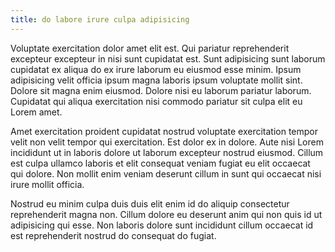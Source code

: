 ```yaml
---
title: do labore irure culpa adipisicing
---
```


Voluptate exercitation dolor amet elit est. Qui pariatur reprehenderit excepteur excepteur in nisi sunt cupidatat est. Sunt adipisicing sunt laborum cupidatat ex aliqua do ex irure laborum eu eiusmod esse minim. Ipsum adipisicing velit officia ipsum magna laboris ipsum voluptate mollit sint. Dolore sit magna enim eiusmod. Dolore nisi eu laborum pariatur laborum. Cupidatat qui aliqua exercitation nisi commodo pariatur sit culpa elit eu Lorem amet.

Amet exercitation proident cupidatat nostrud voluptate exercitation tempor velit non velit tempor qui exercitation. Est dolor ex in dolore. Aute nisi Lorem incididunt ut in laboris dolore ut laborum excepteur nostrud eiusmod. Cillum est culpa ullamco laboris et elit consequat veniam fugiat eu elit occaecat qui dolore. Non mollit enim veniam deserunt cillum in sunt qui occaecat nisi irure mollit officia.

Nostrud eu minim culpa duis duis elit enim id do aliquip consectetur reprehenderit magna non. Cillum dolore eu deserunt anim qui non quis id ut adipisicing qui esse. Non laboris dolore sunt incididunt cillum occaecat id est reprehenderit nostrud do consequat do fugiat.